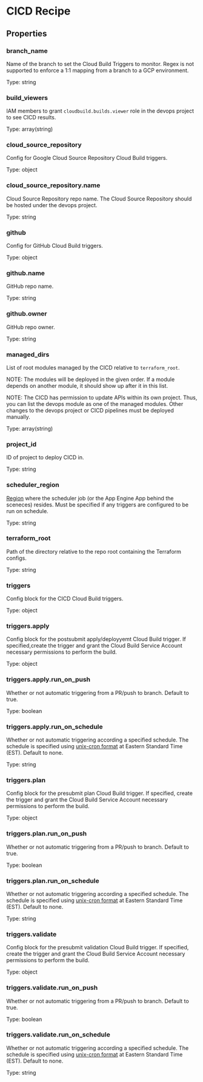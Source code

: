 # CICD Recipe

<!-- These files are auto generated -->

## Properties

### branch_name

Name of the branch to set the Cloud Build Triggers to monitor.
Regex is not supported to enforce a 1:1 mapping from a branch to a GCP
environment.

Type: string

### build_viewers

IAM members to grant `cloudbuild.builds.viewer` role in the devops project
to see CICD results.

Type: array(string)

### cloud_source_repository

Config for Google Cloud Source Repository Cloud Build triggers.

Type: object

### cloud_source_repository.name

Cloud Source Repository repo name.
The Cloud Source Repository should be hosted under the devops project.

Type: string

### github

Config for GitHub Cloud Build triggers.

Type: object

### github.name

GitHub repo name.

Type: string

### github.owner

GitHub repo owner.

Type: string

### managed_dirs

List of root modules managed by the CICD relative to `terraform_root`.

NOTE: The modules will be deployed in the given order. If a module
depends on another module, it should show up after it in this list.

NOTE: The CICD has permission to update APIs within its own project.
Thus, you can list the devops module as one of the managed modules.
Other changes to the devops project or CICD pipelines must be deployed
manually.

Type: array(string)

### project_id

ID of project to deploy CICD in.

Type: string

### scheduler_region

[Region](https://cloud.google.com/appengine/docs/locations) where the scheduler
job (or the App Engine App behind the sceneces) resides. Must be specified if
any triggers are configured to be run on schedule.

Type: string

### terraform_root

Path of the directory relative to the repo root containing the Terraform configs.

Type: string

### triggers

Config block for the CICD Cloud Build triggers.

Type: object

### triggers.apply

Config block for the postsubmit apply/deployyemt Cloud Build trigger.
If specified,create the trigger and grant the Cloud Build Service Account
necessary permissions to perform the build.

Type: object

### triggers.apply.run_on_push

Whether or not automatic triggering from a PR/push to branch. Default to true.

Type: boolean

### triggers.apply.run_on_schedule

Whether or not automatic triggering according a specified schedule.
The schedule is specified using [unix-cron format](https://cloud.google.com/scheduler/docs/configuring/cron-job-schedules#defining_the_job_schedule)
at Eastern Standard Time (EST). Default to none.

Type: string

### triggers.plan

Config block for the presubmit plan Cloud Build trigger.
If specified, create the trigger and grant the Cloud Build Service Account
necessary permissions to perform the build.

Type: object

### triggers.plan.run_on_push

Whether or not automatic triggering from a PR/push to branch. Default to true.

Type: boolean

### triggers.plan.run_on_schedule

Whether or not automatic triggering according a specified schedule.
The schedule is specified using [unix-cron format](https://cloud.google.com/scheduler/docs/configuring/cron-job-schedules#defining_the_job_schedule)
at Eastern Standard Time (EST). Default to none.

Type: string

### triggers.validate

Config block for the presubmit validation Cloud Build trigger. If specified, create
the trigger and grant the Cloud Build Service Account necessary permissions to
perform the build.

Type: object

### triggers.validate.run_on_push

Whether or not automatic triggering from a PR/push to branch. Default to true.

Type: boolean

### triggers.validate.run_on_schedule

Whether or not automatic triggering according a specified schedule.
The schedule is specified using [unix-cron format](https://cloud.google.com/scheduler/docs/configuring/cron-job-schedules#defining_the_job_schedule)
at Eastern Standard Time (EST). Default to none.

Type: string
